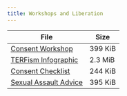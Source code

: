 ```yaml
---
title: Workshops and Liberation
---
```

|File|Size
|------|-----
|[Consent Workshop](https://drive.google.com/file/d/1NE-Ywx4xBtcRnZOXDOwo8JEGRLO__aVM/view?usp=sharing)|399 KiB
|[TERFism Infographic](https://drive.google.com/file/d/1zZ_IhhQWfT6-75sLw7W8JtFNMtvuOS3n/view?usp=sharing)|2.3 MiB
|[Consent Checklist](https://drive.google.com/file/d/1k2vzzmsyEw2hFms5yZXZQYmgn7KyPInV/view?usp=sharing)|244 KiB
|[Sexual Assault Advice](https://drive.google.com/file/d/1Ony9cLpXiHj2sWSs_Jah3sR6caFgBDYJ/view?usp=sharing)|395 KiB
